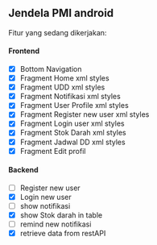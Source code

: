 ## Jendela PMI android

Fitur yang sedang dikerjakan:

#### Frontend
- [x] Bottom Navigation
- [x] Fragment Home xml styles
- [x] Fragment UDD xml styles
- [x] Fragment Notifikasi xml styles
- [x] Fragment User Profile xml styles
- [x] Fragment Register new user xml styles
- [x] Fragment Login user xml styles
- [x] Fragment Stok Darah xml styles
- [x] Fragment Jadwal DD xml styles
- [x] Fragment Edit profil

#### Backend
- [ ] Register new user
- [x] Login new user
- [ ] show notifikasi
- [x] show Stok darah in table
- [ ] remind new notifikasi
- [x] retrieve data from restAPI